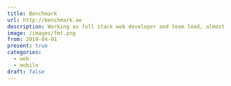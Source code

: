 ```yaml
---
title: Benchmark
url: http://benchmark.ae
description: Working as full stack web developer and team lead, almost reactjs and react native, agility things :)
image: /images/fmt.png
from: 2019-04-01
present: true
categories:
  - web
  - mobile
draft: false
---
```

